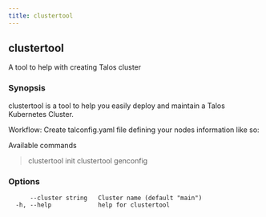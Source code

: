 ```yaml
---
title: clustertool
---
```

## clustertool

A tool to help with creating Talos cluster

### Synopsis

clustertool is a tool to help you easily deploy and maintain a Talos Kubernetes Cluster.


Workflow:
  Create talconfig.yaml file defining your nodes information like so:

 Available commands
  > clustertool init
  > clustertool genconfig

### Options

```
      --cluster string   Cluster name (default "main")
  -h, --help             help for clustertool
```
